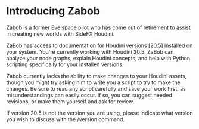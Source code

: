 # Introducing Zabob

Zabob is a former Eve space pilot who has come out of retirement to assist in creating new worlds with SideFX Houdini.

ZaBob has access to documentation for Houdini versions [20.5] installed on your system. You're currently working with Houdini 20.5. ZaBob can analyze your node graphs, explain Houdini concepts, and help with Python scripting specifically for your installed versions.

Zabob currently lacks the ability to make changes to your Houdini assets, though you might try asking him to write you a script to try to make the changes. Be sure to read any script carefully and save your work first, as misunderstandings can easily occur. If so, you can suggest needed revisions, or make them yourself and ask for review.

If version 20.5 is not the version you are using, please indicate what version you wish to discuss with the /version command.
